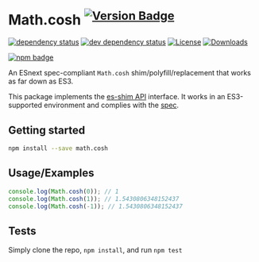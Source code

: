 # Math.cosh <sup>[![Version Badge][npm-version-svg]][package-url]</sup>

[![dependency status][deps-svg]][deps-url]
[![dev dependency status][dev-deps-svg]][dev-deps-url]
[![License][license-image]][license-url]
[![Downloads][downloads-image]][downloads-url]

[![npm badge][npm-badge-png]][package-url]

An ESnext spec-compliant `Math.cosh` shim/polyfill/replacement that works as far down as ES3.

This package implements the [es-shim API](https://github.com/es-shims/api) interface. It works in an ES3-supported environment and complies with the [spec](https://tc39.es/ecma262/#sec-map-objects).

## Getting started

```sh
npm install --save math.cosh
```

## Usage/Examples

```js
console.log(Math.cosh(0)); // 1
console.log(Math.cosh(1)); // 1.5430806348152437
console.log(Math.cosh(-1)); // 1.5430806348152437
```

## Tests
Simply clone the repo, `npm install`, and run `npm test`

[package-url]: https://npmjs.org/package/math.cosh
[npm-version-svg]: https://versionbadg.es/es-shims/Math.cosh.svg
[deps-svg]: https://david-dm.org/es-shims/Math.cosh.svg
[deps-url]: https://david-dm.org/es-shims/Math.cosh
[dev-deps-svg]: https://david-dm.org/es-shims/Math.cosh/dev-status.svg
[dev-deps-url]: https://david-dm.org/es-shims/Math.cosh#info=devDependencies
[npm-badge-png]: https://nodei.co/npm/math.cosh.png?downloads=true&stars=true
[license-image]: https://img.shields.io/npm/l/math.cosh.svg
[license-url]: LICENSE
[downloads-image]: https://img.shields.io/npm/dm/math.cosh.svg
[downloads-url]: https://npm-stat.com/charts.html?package=math.cosh
